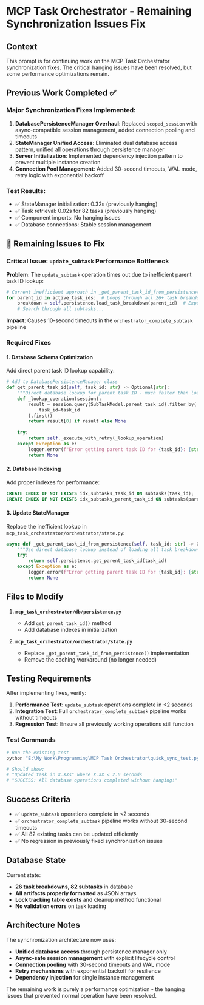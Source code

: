# MCP Task Orchestrator - Remaining Synchronization Issues Fix

## Context
This prompt is for continuing work on the MCP Task Orchestrator synchronization fixes. The critical hanging issues have been resolved, but some performance optimizations remain.

## Previous Work Completed ✅

### Major Synchronization Fixes Implemented:
1. **DatabasePersistenceManager Overhaul**: Replaced `scoped_session` with async-compatible session management, added connection pooling and timeouts
2. **StateManager Unified Access**: Eliminated dual database access pattern, unified all operations through persistence manager
3. **Server Initialization**: Implemented dependency injection pattern to prevent multiple instance creation
4. **Connection Pool Management**: Added 30-second timeouts, WAL mode, retry logic with exponential backoff

### Test Results:
- ✅ StateManager initialization: 0.32s (previously hanging)
- ✅ Task retrieval: 0.02s for 82 tasks (previously hanging) 
- ✅ Component imports: No hanging issues
- ✅ Database connections: Stable session management

## 🎯 Remaining Issues to Fix

### Critical Issue: `update_subtask` Performance Bottleneck

**Problem**: The `update_subtask` operation times out due to inefficient parent task ID lookup:

```python
# Current inefficient approach in _get_parent_task_id_from_persistence()
for parent_id in active_task_ids:  # Loops through all 26+ task breakdowns
    breakdown = self.persistence.load_task_breakdown(parent_id)  # Expensive operation
    # Search through all subtasks...
```

**Impact**: Causes 10-second timeouts in the `orchestrator_complete_subtask` pipeline

### Required Fixes

#### 1. Database Schema Optimization
Add direct parent task ID lookup capability:

```python
# Add to DatabasePersistenceManager class
def get_parent_task_id(self, task_id: str) -> Optional[str]:
    """Direct database lookup for parent task ID - much faster than loading full breakdowns."""
    def _lookup_operation(session):
        result = session.query(SubTaskModel.parent_task_id).filter_by(
            task_id=task_id
        ).first()
        return result[0] if result else None
    
    try:
        return self._execute_with_retry(_lookup_operation)
    except Exception as e:
        logger.error(f"Error getting parent task ID for {task_id}: {str(e)}")
        return None
```

#### 2. Database Indexing
Add proper indexes for performance:

```sql
CREATE INDEX IF NOT EXISTS idx_subtasks_task_id ON subtasks(task_id);
CREATE INDEX IF NOT EXISTS idx_subtasks_parent_task_id ON subtasks(parent_task_id);
```

#### 3. Update StateManager
Replace the inefficient lookup in `mcp_task_orchestrator/orchestrator/state.py`:

```python
async def _get_parent_task_id_from_persistence(self, task_id: str) -> Optional[str]:
    """Use direct database lookup instead of loading all task breakdowns."""
    try:
        return self.persistence.get_parent_task_id(task_id)
    except Exception as e:
        logger.error(f"Error getting parent task ID for {task_id}: {str(e)}")
        return None
```

## Files to Modify

1. **`mcp_task_orchestrator/db/persistence.py`**
   - Add `get_parent_task_id()` method
   - Add database indexes in initialization

2. **`mcp_task_orchestrator/orchestrator/state.py`**
   - Replace `_get_parent_task_id_from_persistence()` implementation
   - Remove the caching workaround (no longer needed)

## Testing Requirements

After implementing fixes, verify:

1. **Performance Test**: `update_subtask` operations complete in <2 seconds
2. **Integration Test**: Full `orchestrator_complete_subtask` pipeline works without timeouts
3. **Regression Test**: Ensure all previously working operations still function

### Test Commands
```python
# Run the existing test
python "E:\My Work\Programming\MCP Task Orchestrator\quick_sync_test.py"

# Should show:
# "Updated task in X.XXs" where X.XX < 2.0 seconds
# "SUCCESS: All database operations completed without hanging!"
```

## Success Criteria

- ✅ `update_subtask` operations complete in <2 seconds
- ✅ `orchestrator_complete_subtask` pipeline works without 30-second timeouts
- ✅ All 82 existing tasks can be updated efficiently
- ✅ No regression in previously fixed synchronization issues

## Database State

Current state:
- **26 task breakdowns, 82 subtasks** in database
- **All artifacts properly formatted** as JSON arrays  
- **Lock tracking table exists** and cleanup method functional
- **No validation errors** on task loading

## Architecture Notes

The synchronization architecture now uses:
- **Unified database access** through persistence manager only
- **Async-safe session management** with explicit lifecycle control
- **Connection pooling** with 30-second timeouts and WAL mode
- **Retry mechanisms** with exponential backoff for resilience
- **Dependency injection** for single instance management

The remaining work is purely a performance optimization - the hanging issues that prevented normal operation have been resolved.
